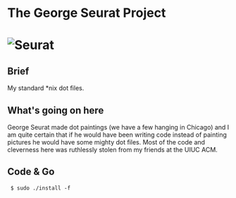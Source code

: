 # The George Seurat Project
![Seurat](http://upload.wikimedia.org/wikipedia/commons/thumb/7/76/Georges_Seurat_1888.jpg/150px-Georges_Seurat_1888.jpg)
============

## Brief
My standard *nix dot files.

## What's going on here
George Seurat made dot paintings (we have a few hanging in Chicago) and I am
quite certain that if he would have been writing code instead of painting
pictures he would have some mighty dot files. Most of the code and cleverness
here was ruthlessly stolen from my friends at the UIUC ACM.

## Code & Go

<pre><code> $ sudo ./install -f </code></pre>

